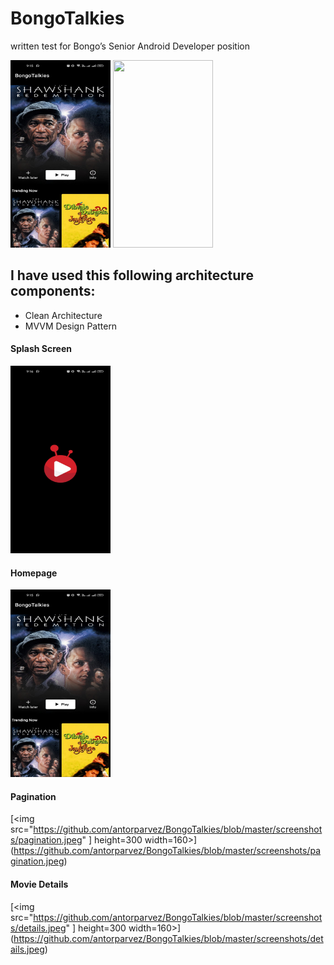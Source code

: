# BongoTalkies
written test for Bongo’s Senior Android Developer position



[<img src="https://github.com/antorparvez/BongoTalkies/blob/master/screenshots/homepage.jpeg" 
height=300 width=160>](https://github.com/antorparvez/BongoTalkies/blob/master/screenshots/homepage.jpeg)
[<img src="https://github.com/antorparvez/BongoTalkies/blob/master/screenshots/bongbd.gif" 
height=300 width=160>](https://github.com/antorparvez/BongoTalkies/blob/master/screenshots/bongbd.gif)

## I have used this following architecture components:
* Clean Architecture
* MVVM Design Pattern





#### Splash Screen
[<img src="https://github.com/antorparvez/BongoTalkies/blob/master/screenshots/splash.jpeg" 
height=300 width=160>](https://github.com/antorparvez/BongoTalkies/blob/master/screenshots/splash.jpeg)

#### Homepage
[<img src="https://github.com/antorparvez/BongoTalkies/blob/master/screenshots/homepage.jpeg" 
height=300 width=160>](https://github.com/antorparvez/BongoTalkies/blob/master/screenshots/homepage.jpeg)

#### Pagination
[<img src="https://github.com/antorparvez/BongoTalkies/blob/master/screenshots/pagination.jpeg" ]
height=300 width=160>](https://github.com/antorparvez/BongoTalkies/blob/master/screenshots/pagination.jpeg)

#### Movie Details
[<img src="https://github.com/antorparvez/BongoTalkies/blob/master/screenshots/details.jpeg" ]
height=300 width=160>](https://github.com/antorparvez/BongoTalkies/blob/master/screenshots/details.jpeg)



